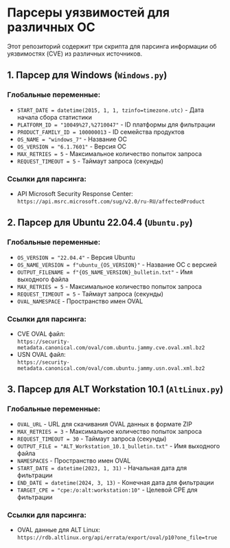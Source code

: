 # Парсеры уязвимостей для различных ОС

Этот репозиторий содержит три скрипта для парсинга информации об уязвимостях (CVE) из различных источников.

## 1. Парсер для Windows (`Windows.py`)

### Глобальные переменные:
- `START_DATE = datetime(2015, 1, 1, tzinfo=timezone.utc)` - Дата начала сбора статистики
- `PLATFORM_ID = "10049%27,%2710047"` - ID платформы для фильтрации
- `PRODUCT_FAMILY_ID = 100000013` - ID семейства продуктов
- `OS_NAME = "windows_7"` - Название ОС
- `OS_VERSION = "6.1.7601"` - Версия ОС
- `MAX_RETRIES = 5` - Максимальное количество попыток запроса
- `REQUEST_TIMEOUT = 5` - Таймаут запроса (секунды)

### Ссылки для парсинга:
- API Microsoft Security Response Center:  
  `https://api.msrc.microsoft.com/sug/v2.0/ru-RU/affectedProduct`

## 2. Парсер для Ubuntu 22.04.4 (`Ubuntu.py`)

### Глобальные переменные:
- `OS_VERSION = "22.04.4"` - Версия Ubuntu
- `OS_NAME_VERSION = f"ubuntu_{OS_VERSION}"` - Название ОС с версией
- `OUTPUT_FILENAME = f"{OS_NAME_VERSION}_bulletin.txt"` - Имя выходного файла
- `MAX_RETRIES = 5` - Максимальное количество попыток запроса
- `REQUEST_TIMEOUT = 5` - Таймаут запроса (секунды)
- `OVAL_NAMESPACE` - Пространство имен OVAL

### Ссылки для парсинга:
- CVE OVAL файл:  
  `https://security-metadata.canonical.com/oval/com.ubuntu.jammy.cve.oval.xml.bz2`
- USN OVAL файл:  
  `https://security-metadata.canonical.com/oval/com.ubuntu.jammy.usn.oval.xml.bz2`

## 3. Парсер для ALT Workstation 10.1 (`AltLinux.py`)

### Глобальные переменные:
- `OVAL_URL` - URL для скачивания OVAL данных в формате ZIP
- `MAX_RETRIES = 3` - Максимальное количество попыток запроса
- `REQUEST_TIMEOUT = 30` - Таймаут запроса (секунды)
- `OUTPUT_FILE = "ALT_Workstation_10.1_bulletin.txt"` - Имя выходного файла
- `NAMESPACES` - Пространство имен OVAL
- `START_DATE = datetime(2023, 1, 31)` - Начальная дата для фильтрации
- `END_DATE = datetime(2024, 3, 13)` - Конечная дата для фильтрации
- `TARGET_CPE = "cpe:/o:alt:workstation:10"` - Целевой CPE для фильтрации

### Ссылки для парсинга:
- OVAL данные для ALT Linux:  
  `https://rdb.altlinux.org/api/errata/export/oval/p10?one_file=true`